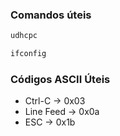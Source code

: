 ### Comandos úteis

```bash
udhcpc
```

```bash
ifconfig
```


### Códigos ASCII Úteis
- Ctrl-C ->  0x03
- Line Feed -> 0x0a
- ESC -> 0x1b